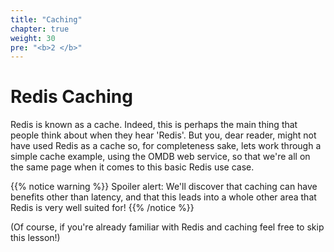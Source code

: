 ```yaml
---
title: "Caching"
chapter: true
weight: 30
pre: "<b>2 </b>"
---
```

# Redis Caching
Redis is known as a cache. Indeed, this is perhaps the main thing that people think about when they hear 'Redis'. But you, dear reader, might not have used Redis as a cache so, for completeness sake, lets work through a simple cache example, using the OMDB web service, so that we're all on the same page when it comes to this basic Redis use case.

{{% notice warning %}}
Spoiler alert: We'll discover that caching can have benefits other than latency, and that this leads into a whole other area that Redis is very well suited for!
{{% /notice %}}


(Of course, if you're already familiar with Redis and caching feel free to skip this lesson!)

